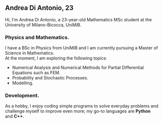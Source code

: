## Andrea Di Antonio, 23

Hi, I'm Andrea Di Antonio, a 23-year-old Mathematics MSc student at the University of Milano-Bicocca, UniMiB. 

### Physics and Mathematics.

I have a BSc in Physics from UniMiB and I am currently pursuing a Master of Science in Mathematics.  
At the moment, I am exploring the following topics:
- Numerical Analysis and Numerical Methods for Partial Differential Equations such as FEM.
- Probability and Stochastic Processes.
- Modelling.

### Development.

As a hobby, I enjoy coding simple programs to solve everyday problems and challenge myself to improve even more; my go-to languages are **Python** and **C++**.
